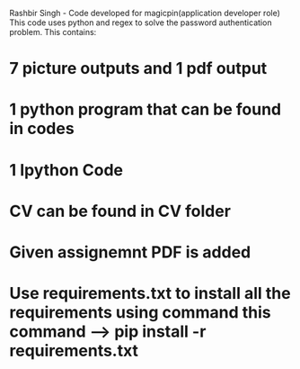 Rashbir Singh - Code developed for magicpin(application developer role)
This code uses python and regex to solve the password authentication problem. 
This contains: 
# 7 picture outputs and 1 pdf output
# 1 python program that can be found in codes
# 1 Ipython Code
# CV can be found in CV folder
# Given assignemnt PDF is added
# Use requirements.txt to install all the requirements using command this command --> pip install -r requirements.txt
